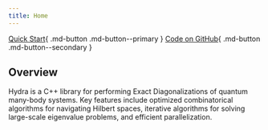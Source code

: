 ```yaml
---
title: Home
---
```


[Quick Start](quickstart.md){ .md-button .md-button--primary }
[Code on GitHub](https://github.com/awietek/hydra){ .md-button .md-button--secondary }

## Overview
Hydra is a C++ library for performing Exact Diagonalizations of quantum many-body systems. Key features include optimized combinatorical algorithms for navigating Hilbert spaces, iterative algorithms for solving large-scale eigenvalue problems, and efficient parallelization. 